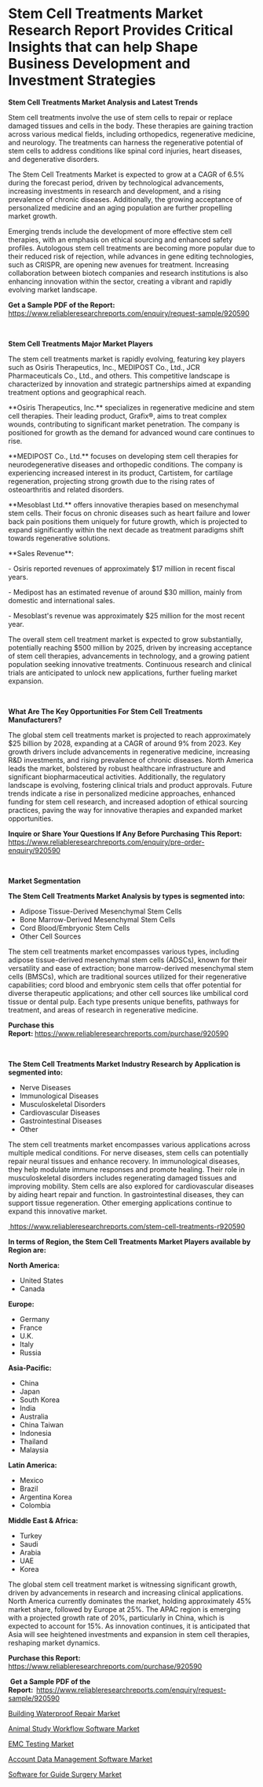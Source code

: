 <p><h1>Stem Cell Treatments Market Research Report Provides Critical Insights that can help Shape Business Development and Investment Strategies</h1></p><p><strong>Stem Cell Treatments Market Analysis and Latest Trends</strong></p>
<p><p>Stem cell treatments involve the use of stem cells to repair or replace damaged tissues and cells in the body. These therapies are gaining traction across various medical fields, including orthopedics, regenerative medicine, and neurology. The treatments can harness the regenerative potential of stem cells to address conditions like spinal cord injuries, heart diseases, and degenerative disorders.</p><p>The Stem Cell Treatments Market is expected to grow at a CAGR of 6.5% during the forecast period, driven by technological advancements, increasing investments in research and development, and a rising prevalence of chronic diseases. Additionally, the growing acceptance of personalized medicine and an aging population are further propelling market growth. </p><p>Emerging trends include the development of more effective stem cell therapies, with an emphasis on ethical sourcing and enhanced safety profiles. Autologous stem cell treatments are becoming more popular due to their reduced risk of rejection, while advances in gene editing technologies, such as CRISPR, are opening new avenues for treatment. Increasing collaboration between biotech companies and research institutions is also enhancing innovation within the sector, creating a vibrant and rapidly evolving market landscape.</p></p>
<p><strong>Get a Sample PDF of the Report:&nbsp;</strong> <a href="https://www.reliableresearchreports.com/enquiry/request-sample/920590?utm_campaign=31&utm_medium=2&utm_source=Github&utm_content=ia&utm_term=07032025&utm_id=stem-cell-treatments">https://www.reliableresearchreports.com/enquiry/request-sample/920590</a></p>
<p>&nbsp;</p>
<p><strong>Stem Cell Treatments Major Market Players</strong></p>
<p><p>The stem cell treatments market is rapidly evolving, featuring key players such as Osiris Therapeutics, Inc., MEDIPOST Co., Ltd., JCR Pharmaceuticals Co., Ltd., and others. This competitive landscape is characterized by innovation and strategic partnerships aimed at expanding treatment options and geographical reach.</p><p>**Osiris Therapeutics, Inc.** specializes in regenerative medicine and stem cell therapies. Their leading product, Grafix®, aims to treat complex wounds, contributing to significant market penetration. The company is positioned for growth as the demand for advanced wound care continues to rise.</p><p>**MEDIPOST Co., Ltd.** focuses on developing stem cell therapies for neurodegenerative diseases and orthopedic conditions. The company is experiencing increased interest in its product, Cartistem, for cartilage regeneration, projecting strong growth due to the rising rates of osteoarthritis and related disorders.</p><p>**Mesoblast Ltd.** offers innovative therapies based on mesenchymal stem cells. Their focus on chronic diseases such as heart failure and lower back pain positions them uniquely for future growth, which is projected to expand significantly within the next decade as treatment paradigms shift towards regenerative solutions.</p><p>**Sales Revenue**: </p><p>- Osiris reported revenues of approximately $17 million in recent fiscal years.</p><p>- Medipost has an estimated revenue of around $30 million, mainly from domestic and international sales.</p><p>- Mesoblast's revenue was approximately $25 million for the most recent year.</p><p>The overall stem cell treatment market is expected to grow substantially, potentially reaching $500 million by 2025, driven by increasing acceptance of stem cell therapies, advancements in technology, and a growing patient population seeking innovative treatments. Continuous research and clinical trials are anticipated to unlock new applications, further fueling market expansion.</p></p>
<p>&nbsp;</p>
<p><strong>What Are The Key Opportunities For Stem Cell Treatments Manufacturers?</strong></p>
<p><p>The global stem cell treatments market is projected to reach approximately $25 billion by 2028, expanding at a CAGR of around 9% from 2023. Key growth drivers include advancements in regenerative medicine, increasing R&D investments, and rising prevalence of chronic diseases. North America leads the market, bolstered by robust healthcare infrastructure and significant biopharmaceutical activities. Additionally, the regulatory landscape is evolving, fostering clinical trials and product approvals. Future trends indicate a rise in personalized medicine approaches, enhanced funding for stem cell research, and increased adoption of ethical sourcing practices, paving the way for innovative therapies and expanded market opportunities.</p></p>
<p><strong>Inquire or Share Your Questions If Any Before Purchasing This Report:</strong> <a href="https://www.reliableresearchreports.com/enquiry/pre-order-enquiry/920590?utm_campaign=31&utm_medium=2&utm_source=Github&utm_content=ia&utm_term=07032025&utm_id=stem-cell-treatments">https://www.reliableresearchreports.com/enquiry/pre-order-enquiry/920590</a></p>
<p>&nbsp;</p>
<p><strong>Market Segmentation</strong></p>
<p><strong>The Stem Cell Treatments Market Analysis by types is segmented into:</strong></p>
<p><ul><li>Adipose Tissue-Derived Mesenchymal Stem Cells</li><li>Bone Marrow-Derived Mesenchymal Stem Cells</li><li>Cord Blood/Embryonic Stem Cells</li><li>Other Cell Sources</li></ul></p>
<p><p>The stem cell treatments market encompasses various types, including adipose tissue-derived mesenchymal stem cells (ADSCs), known for their versatility and ease of extraction; bone marrow-derived mesenchymal stem cells (BMSCs), which are traditional sources utilized for their regenerative capabilities; cord blood and embryonic stem cells that offer potential for diverse therapeutic applications; and other cell sources like umbilical cord tissue or dental pulp. Each type presents unique benefits, pathways for treatment, and areas of research in regenerative medicine.</p></p>
<p><strong>Purchase this Report:&nbsp;</strong><a href="https://www.reliableresearchreports.com/purchase/920590?utm_campaign=31&utm_medium=2&utm_source=Github&utm_content=ia&utm_term=07032025&utm_id=stem-cell-treatments">https://www.reliableresearchreports.com/purchase/920590</a></p>
<p>&nbsp;</p>
<p><strong>The Stem Cell Treatments Market Industry Research by Application is segmented into:</strong></p>
<p><ul><li>Nerve Diseases</li><li>Immunological Diseases</li><li>Musculoskeletal Disorders</li><li>Cardiovascular Diseases</li><li>Gastrointestinal Diseases</li><li>Other</li></ul></p>
<p><p>The stem cell treatments market encompasses various applications across multiple medical conditions. For nerve diseases, stem cells can potentially repair neural tissues and enhance recovery. In immunological diseases, they help modulate immune responses and promote healing. Their role in musculoskeletal disorders includes regenerating damaged tissues and improving mobility. Stem cells are also explored for cardiovascular diseases by aiding heart repair and function. In gastrointestinal diseases, they can support tissue regeneration. Other emerging applications continue to expand this innovative market.</p></p>
<p><a href="https://www.reliableresearchreports.com/stem-cell-treatments-r920590?utm_campaign=31&utm_medium=2&utm_source=Github&utm_content=ia&utm_term=07032025&utm_id=stem-cell-treatments">&nbsp;https://www.reliableresearchreports.com/stem-cell-treatments-r920590</a></p>
<p><strong>In terms of Region, the Stem Cell Treatments Market Players available by Region are:</strong></p>
<p>
    <p> <strong> North America: </strong>
        <ul>
            <li>United States</li>
            <li>Canada</li>
        </ul>
        </p> 
    <p> <strong> Europe: </strong>
        <ul>
            <li>Germany</li>
            <li>France</li>
            <li>U.K.</li>
            <li>Italy</li>
            <li>Russia</li>
        </ul>
        </p> 
    <p> <strong> Asia-Pacific: </strong>
        <ul>
            <li>China</li>
            <li>Japan</li>
            <li>South Korea</li>
            <li>India</li>
            <li>Australia</li>
            <li>China Taiwan</li>
            <li>Indonesia</li>
            <li>Thailand</li>
            <li>Malaysia</li>
        </ul>
        </p> 
    <p> <strong> Latin America: </strong>
        <ul>
            <li>Mexico</li>
            <li>Brazil</li>
            <li>Argentina Korea</li>
            <li>Colombia</li>
        </ul>
        </p> 
    <p> <strong> Middle East & Africa: </strong>
        <ul>
            <li>Turkey</li>
            <li>Saudi</li>
            <li>Arabia</li>
            <li>UAE</li>
            <li>Korea</li>
        </ul>
    </p>
    </p>
<p><p>The global stem cell treatment market is witnessing significant growth, driven by advancements in research and increasing clinical applications. North America currently dominates the market, holding approximately 45% market share, followed by Europe at 25%. The APAC region is emerging with a projected growth rate of 20%, particularly in China, which is expected to account for 15%. As innovation continues, it is anticipated that Asia will see heightened investments and expansion in stem cell therapies, reshaping market dynamics.</p></p>
<p><strong>Purchase this Report: </strong><a href="https://www.reliableresearchreports.com/purchase/920590?utm_campaign=31&utm_medium=2&utm_source=Github&utm_content=ia&utm_term=07032025&utm_id=stem-cell-treatments">https://www.reliableresearchreports.com/purchase/920590</a></p>
<p>&nbsp;<strong>Get a Sample PDF of the Report:&nbsp;&nbsp;</strong><a href="https://www.reliableresearchreports.com/enquiry/request-sample/920590?utm_campaign=31&utm_medium=2&utm_source=Github&utm_content=ia&utm_term=07032025&utm_id=stem-cell-treatments">https://www.reliableresearchreports.com/enquiry/request-sample/920590</a></p>
<p><strong></strong></p>
<p><p><a href="https://github.com/shewlisapsai/Market-Research-Report-List-1/blob/main/building-waterproof-repair-market.md?utm_campaign=31&utm_medium=2&utm_source=Github&utm_content=ia&utm_term=07032025&utm_id=stem-cell-treatments">Building Waterproof Repair Market</a></p><p><a href="https://github.com/dibesnayee/Market-Research-Report-List-1/blob/main/animal-study-workflow-software-market.md?utm_campaign=31&utm_medium=2&utm_source=Github&utm_content=ia&utm_term=07032025&utm_id=stem-cell-treatments">Animal Study Workflow Software Market</a></p><p><a href="https://github.com/denbelnmer50/Market-Research-Report-List-1/blob/main/emc-testing-market.md?utm_campaign=31&utm_medium=2&utm_source=Github&utm_content=ia&utm_term=07032025&utm_id=stem-cell-treatments">EMC Testing Market</a></p><p><a href="https://github.com/krulicfidura/Market-Research-Report-List-1/blob/main/account-data-management-software-market.md?utm_campaign=31&utm_medium=2&utm_source=Github&utm_content=ia&utm_term=07032025&utm_id=stem-cell-treatments">Account Data Management Software Market</a></p><p><a href="https://github.com/vassihucz/Market-Research-Report-List-1/blob/main/software-for-guide-surgery-market.md?utm_campaign=31&utm_medium=2&utm_source=Github&utm_content=ia&utm_term=07032025&utm_id=stem-cell-treatments">Software for Guide Surgery Market</a></p></p>